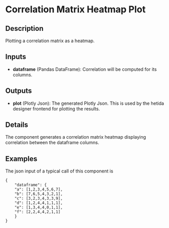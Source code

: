 # Correlation Matrix Heatmap Plot

## Description
Plotting a correlation matrix as a heatmap.

## Inputs
* **dataframe** (Pandas DataFrame): Correlation will be computed for its columns.

## Outputs
* **plot** (Plotly Json): The generated Plotly Json. This is used by the hetida designer frontend for plotting the results.

## Details
The component generates a correlation matrix heatmap displaying correlation between the dataframe columns.

## Examples
The json input of a typical call of this component is
```
{
	"dataframe": {
    "a": [1,2,3,4,5,6,7],
    "b": [7,6,5,4,3,2,1],
    "c": [3,2,3,4,3,3,9],
    "d": [1,2,4,4,1,1,1],
    "e": [1,3,4,4,0,1,1],
    "f": [2,2,4,4,2,1,1]
    }
}
```
